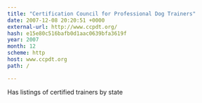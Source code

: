 ```yaml
---
title: "Certification Council for Professional Dog Trainers"
date: 2007-12-08 20:20:51 +0000
external-url: http://www.ccpdt.org/
hash: e15e80c516bafb0d1aac0639bfa3619f
year: 2007
month: 12
scheme: http
host: www.ccpdt.org
path: /

---
```


Has listings of certified trainers by state
